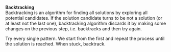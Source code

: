 **Backtracking**  
Backtracking is an algorithm for finding all solutions by exploring all potential candidates. If the solution candidate turns to be not a solution (or at least not the last one), backtracking algorithm discards it by making some changes on the previous step, i.e. backtracks and then try again.

Try every single pattern. We start from the first and repeat the process until the solution is reached. When stuck, backtrack.
